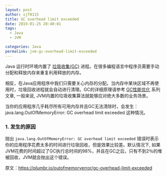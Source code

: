 ```yaml
---
layout: post
author: sjf0115
title: GC overhead limit exceeded
date: 2019-01-25 20:40:01
tags:
  - Java
  - JVM

categories: Java
permalink: jvm-gc-overhead-limit-exceeded
---
```


Java 运行时环境内置了 [垃圾收集(GC)](https://plumbr.io/handbook/what-is-garbage-collection) 进程。在很多编程语言中程序员需要手动分配和释放内存来重复利用释放的内存。

相反，在Java应用程序中我们只需要关心内存的分配。当内存中某块区域不再使用时，垃圾回收进程就会自动进行清理。GC的详细原理请参考 [GC性能优化](https://plumbr.io/java-garbage-collection-handbook) 系列文章, 一般来说, JVM内置的垃圾收集算法就能够应对绝大多数的业务场景。

当你的应用程序几乎耗尽所有可用内存并且GC无法清除时，会发生：java.lang.OutOfMemoryError: GC overhead limit exceeded 这种情况。

### 1. 发生的原因

抛出 `java.lang.OutOfMemoryError: GC overhead limit exceeded` 错误时表示你的应用程序花费太多的时间进行垃圾回收，但是效果比较差。默认情况下, 如果JVM花费的时间超过了GC执行总时间的98%，并且在GC之后，只有不到2％的堆被回收，JVM就会抛出这个错误。
















原文：https://plumbr.io/outofmemoryerror/gc-overhead-limit-exceeded
